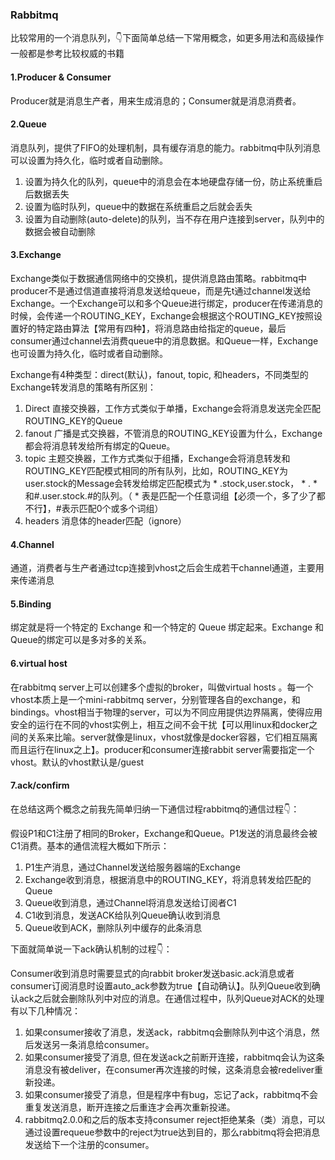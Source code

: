 ### Rabbitmq

比较常用的一个消息队列，👇下面简单总结一下常用概念，如更多用法和高级操作一般都是参考比较权威的书籍



#### 1.Producer & Consumer

Producer就是消息生产者，用来生成消息的；Consumer就是消息消费者。



#### 2.Queue

消息队列，提供了FIFO的处理机制，具有缓存消息的能力。rabbitmq中队列消息可以设置为持久化，临时或者自动删除。

1. 设置为持久化的队列，queue中的消息会在本地硬盘存储一份，防止系统重启后数据丢失
2. 设置为临时队列，queue中的数据在系统重启之后就会丢失
3. 设置为自动删除(auto-delete)的队列，当不存在用户连接到server，队列中的数据会被自动删除

#### 3.Exchange

Exchange类似于数据通信网络中的交换机，提供消息路由策略。rabbitmq中producer不是通过信道直接将消息发送给queue，而是先t通过channel发送给Exchange。一个Exchange可以和多个Queue进行绑定，producer在传递消息的时候，会传递一个ROUTING_KEY，Exchange会根据这个ROUTING_KEY按照设置好的特定路由算法【常用有四种】，将消息路由给指定的queue，最后consumer通过channel去消费queue中的消息数据。和Queue一样，Exchange也可设置为持久化，临时或者自动删除。

Exchange有4种类型：direct(默认)，fanout, topic, 和headers，不同类型的Exchange转发消息的策略有所区别：

1. Direct
   直接交换器，工作方式类似于单播，Exchange会将消息发送完全匹配ROUTING_KEY的Queue
2. fanout
   广播是式交换器，不管消息的ROUTING_KEY设置为什么，Exchange都会将消息转发给所有绑定的Queue。
3. topic
   主题交换器，工作方式类似于组播，Exchange会将消息转发和ROUTING_KEY匹配模式相同的所有队列，比如，ROUTING_KEY为user.stock的Message会转发给绑定匹配模式为 * .stock,user.stock， * . * 和#.user.stock.#的队列。（ * 表是匹配一个任意词组【必须一个，多了少了都不行】，#表示匹配0个或多个词组）
4. headers
   消息体的header匹配（ignore）

#### 4.Channel

通道，消费者与生产者通过tcp连接到vhost之后会生成若干channel通道，主要用来传递消息



#### 5.Binding

绑定就是将一个特定的 Exchange 和一个特定的 Queue 绑定起来。Exchange 和Queue的绑定可以是多对多的关系。



#### 6.virtual host

在rabbitmq server上可以创建多个虚拟的broker，叫做virtual hosts 。每一个vhost本质上是一个mini-rabbitmq server，分别管理各自的exchange，和bindings。vhost相当于物理的server，可以为不同应用提供边界隔离，使得应用安全的运行在不同的vhost实例上，相互之间不会干扰【可以用linux和docker之间的关系来比喻。server就像是linux，vhost就像是docker容器，它们相互隔离而且运行在linux之上】。producer和consumer连接rabbit server需要指定一个vhost。默认的vhost默认是/guest



#### 7.ack/confirm

在总结这两个概念之前我先简单归纳一下通信过程rabbitmq的通信过程👇：

假设P1和C1注册了相同的Broker，Exchange和Queue。P1发送的消息最终会被C1消费。基本的通信流程大概如下所示：

1. P1生产消息，通过Channel发送给服务器端的Exchange
2. Exchange收到消息，根据消息中的ROUTING_KEY，将消息转发给匹配的Queue
3. Queue收到消息，通过Channel将消息发送给订阅者C1
4. C1收到消息，发送ACK给队列Queue确认收到消息
5. Queue收到ACK，删除队列中缓存的此条消息

下面就简单说一下ack确认机制的过程👇：

Consumer收到消息时需要显式的向rabbit broker发送basic.ack消息或者consumer订阅消息时设置auto_ack参数为true【自动确认】。队列Queue收到确认ack之后就会删除队列中对应的消息。在通信过程中，队列Queue对ACK的处理有以下几种情况：

1. 如果consumer接收了消息，发送ack，rabbitmq会删除队列中这个消息，然后发送另一条消息给consumer。
2. 如果consumer接受了消息, 但在发送ack之前断开连接，rabbitmq会认为这条消息没有被deliver，在consumer再次连接的时候，这条消息会被redeliver重新投递。
3. 如果consumer接受了消息，但是程序中有bug，忘记了ack，rabbitmq不会重复发送消息，断开连接之后重连才会再次重新投递。
4. rabbitmq2.0.0和之后的版本支持consumer reject拒绝某条（类）消息，可以通过设置requeue参数中的reject为true达到目的，那么rabbitmq将会把消息发送给下一个注册的consumer。